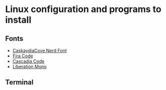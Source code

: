 # Linux configuration and programs to install 

## Fonts

- [CaskaydiaCove Nerd Font](https://www.nerdfonts.com/font-download) 
- [Fira Code](https://github.com/tonsky/FiraCode) 
- [Cascadia Code](https://github.com/microsoft/cascadia-code)
- [Liberation Mono](https://www.fontsquirrel.com/fonts/liberation-mono)





## Terminal

